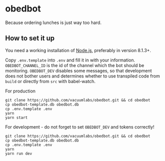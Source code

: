 # obedbot

Because ordering lunches is just way too hard.

## How to set it up

You need a working installation of [Node.js](https://nodejs.org/en/), preferably in version 8.1.3+.

Copy `.env.template` into `.env` and fill it in with your information.
`OBEDBOT_CHANNEL_ID` is the id of the channel which the bot should be monitoring.
`OBEDBOT_DEV` disables some messages, so that development does not bother users and determines
whether to use transpiled code from `build` or directly from `src` with babel-watch.

For production
```
git clone https://github.com/vacuumlabs/obedbot.git && cd obedbot
cp obedbot-template.db obedbot.db
cp .env.template .env
yarn
yarn start
```

For development - do not forget to set `OBEDBOT_DEV` and tokens correctly!
```
git clone https://github.com/vacuumlabs/obedbot.git && cd obedbot
cp obedbot-template.db obedbot.db
cp .env.template .env
yarn
yarn run dev
```
